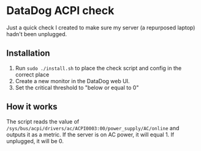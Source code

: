 # DataDog ACPI check

Just a quick check I created to make sure my server (a repurposed laptop) hadn't
been unplugged.

## Installation

1. Run `sudo ./install.sh` to place the check script and config in the correct place
2. Create a new monitor in the DataDog web UI. 
3. Set the critical threshold to "below or equal to 0"

## How it works

The script reads the value of `/sys/bus/acpi/drivers/ac/ACPI0003:00/power_supply/AC/online` and 
outputs it as a metric. If the server is on AC power, it will equal 1. If unplugged, it will 
be 0.


